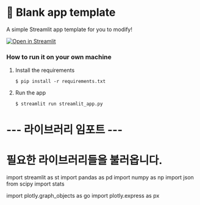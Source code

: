 # 🎈 Blank app template

A simple Streamlit app template for you to modify!

[![Open in Streamlit](https://static.streamlit.io/badges/streamlit_badge_black_white.svg)](https://blank-app-template.streamlit.app/)

### How to run it on your own machine

1. Install the requirements

   ```
   $ pip install -r requirements.txt
   ```

2. Run the app

   ```
   $ streamlit run streamlit_app.py
   ```
# --- 라이브러리 임포트 ---
# 필요한 라이브러리들을 불러옵니다.
import streamlit as st
import pandas as pd
import numpy as np
import json
from scipy import stats

import plotly.graph_objects as go
import plotly.express as px

